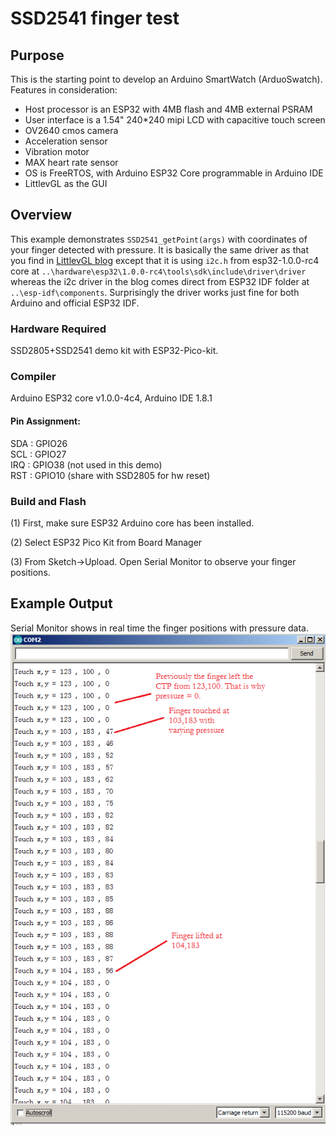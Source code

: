 # SSD2541 finger test

## Purpose
This is the starting point to develop an Arduino SmartWatch (ArduoSwatch).<br>Features in consideration:<br>
* Host processor is an ESP32 with 4MB flash and 4MB external PSRAM<br>
* User interface is a 1.54" 240*240 mipi LCD with capacitive touch screen<br>
* OV2640 cmos camera<br>
* Acceleration sensor<br>
* Vibration motor<br>
* MAX heart rate sensor<br>
* OS is FreeRTOS, with Arduino ESP32 Core programmable in Arduino IDE<br>
* LittlevGL as the GUI<br>


## Overview

This example demonstrates `SSD2541_getPoint(args)` with coordinates of your finger detected with pressure. It is basically the same driver as that you find in [LittlevGL blog](https://blog.littlevgl.com/2019-02-02/use-ipod-nano6-lcd-for-littlevgl) except that it is using `i2c.h` from esp32-1.0.0-rc4 core at `..\hardware\esp32\1.0.0-rc4\tools\sdk\include\driver\driver` whereas the i2c driver in the blog comes direct from ESP32 IDF folder at `..\esp-idf\components`. Surprisingly the driver works just fine for both Arduino and official ESP32 IDF.

### Hardware Required
SSD2805+SSD2541 demo kit with ESP32-Pico-kit.

### Compiler
Arduino ESP32 core v1.0.0-4c4, Arduino IDE 1.8.1

#### Pin Assignment:
SDA : GPIO26<br>
SCL : GPIO27<br>
IRQ : GPIO38 (not used in this demo)<br>
RST : GPIO10 (share with SSD2805 for hw reset)<br>

### Build and Flash
(1) First, make sure ESP32 Arduino core has been installed. 

(2) Select ESP32 Pico Kit from Board Manager

(3) From Sketch->Upload. Open Serial Monitor to observe your finger positions.


## Example Output
Serial Monitor shows in real time the finger positions with pressure data.
![](example_output.png)

